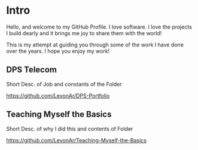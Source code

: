 # Intro

Hello, and welcome to my GitHub Profile. I love software. I love the projects I build dearly and it brings me joy to share them with the world! 

This is my attempt at guiding you through some of the work I have done over the years. I hope you enjoy my work!

## DPS Telecom
Short Desc. of Job and constants of the Folder

https://github.com/LevonAr/DPS-Portfolio

## Teaching Myself the Basics
Short Desc. of why I did this and contents of Folder

https://github.com/LevonAr/Teaching-Myself-the-Basics
